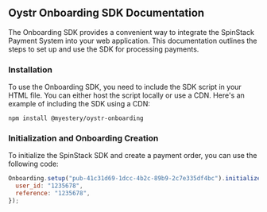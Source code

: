 ## Oystr Onboarding SDK Documentation

The Onboarding SDK provides a convenient way to integrate the SpinStack Payment System into your web application. This documentation outlines the steps to set up and use the SDK for processing payments.

### Installation

To use the Onboarding SDK, you need to include the SDK script in your HTML file. You can either host the script locally or use a CDN. Here's an example of including the SDK using a CDN:

```
npm install @myestery/oystr-onboarding
```

### Initialization and Onboarding Creation

To initialize the SpinStack SDK and create a payment order, you can use the following code:

```javascript
Onboarding.setup("pub-41c31d69-1dcc-4b2c-89b9-2c7e335df4bc").initialize({
  user_id: "1235678",
  reference: "1235678",
});
```
